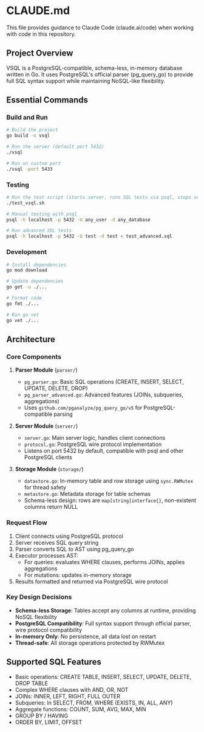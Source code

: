 # CLAUDE.md

This file provides guidance to Claude Code (claude.ai/code) when working with code in this repository.

## Project Overview

VSQL is a PostgreSQL-compatible, schema-less, in-memory database written in Go. It uses PostgreSQL's official parser (pg_query_go) to provide full SQL syntax support while maintaining NoSQL-like flexibility.

## Essential Commands

### Build and Run
```bash
# Build the project
go build -o vsql

# Run the server (default port 5432)
./vsql

# Run on custom port
./vsql -port 5433
```

### Testing
```bash
# Run the test script (starts server, runs SQL tests via psql, stops server)
./test_vsql.sh

# Manual testing with psql
psql -h localhost -p 5432 -U any_user -d any_database

# Run advanced SQL tests
psql -h localhost -p 5432 -U test -d test < test_advanced.sql
```

### Development
```bash
# Install dependencies
go mod download

# Update dependencies
go get -u ./...

# Format code
go fmt ./...

# Run go vet
go vet ./...
```

## Architecture

### Core Components

1. **Parser Module** (`parser/`)
   - `pg_parser.go`: Basic SQL operations (CREATE, INSERT, SELECT, UPDATE, DELETE, DROP)
   - `pg_parser_advanced.go`: Advanced features (JOINs, subqueries, aggregations)
   - Uses `github.com/pganalyze/pg_query_go/v5` for PostgreSQL-compatible parsing

2. **Server Module** (`server/`)
   - `server.go`: Main server logic, handles client connections
   - `protocol.go`: PostgreSQL wire protocol implementation
   - Listens on port 5432 by default, compatible with psql and other PostgreSQL clients

3. **Storage Module** (`storage/`)
   - `datastore.go`: In-memory table and row storage using `sync.RWMutex` for thread safety
   - `metastore.go`: Metadata storage for table schemas
   - Schema-less design: rows are `map[string]interface{}`, non-existent columns return NULL

### Request Flow

1. Client connects using PostgreSQL protocol
2. Server receives SQL query string
3. Parser converts SQL to AST using pg_query_go
4. Executor processes AST:
   - For queries: evaluates WHERE clauses, performs JOINs, applies aggregations
   - For mutations: updates in-memory storage
5. Results formatted and returned via PostgreSQL wire protocol

### Key Design Decisions

- **Schema-less Storage**: Tables accept any columns at runtime, providing NoSQL flexibility
- **PostgreSQL Compatibility**: Full syntax support through official parser, wire protocol compatibility
- **In-memory Only**: No persistence, all data lost on restart
- **Thread-safe**: All storage operations protected by RWMutex

## Supported SQL Features

- Basic operations: CREATE TABLE, INSERT, SELECT, UPDATE, DELETE, DROP TABLE
- Complex WHERE clauses with AND, OR, NOT
- JOINs: INNER, LEFT, RIGHT, FULL OUTER
- Subqueries: In SELECT, FROM, WHERE (EXISTS, IN, ALL, ANY)
- Aggregate functions: COUNT, SUM, AVG, MAX, MIN
- GROUP BY / HAVING
- ORDER BY, LIMIT, OFFSET